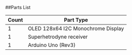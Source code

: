 
 
 
 ##Parts List
<table>
  <thead>
	<tr>
    <th>Count</th>
    <th>Part Type</th>
    </tr>
  </thead>
  <tbody>
<tr>
    <td>1</td>
    <td>OLED 128x64 I2C Monochrome Display</td>
</tr><tr>
    <td>1</td>
    <td>Superhetrodyne receiver</td>
</tr><tr>
    <td>1</td>
    <td>Arduino Uno (Rev3)</td>
</tr>
  </tbody>
</table>
